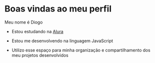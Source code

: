 # Boas vindas ao meu perfil

Meu nome é Diogo

- Estou estudando na [Alura](https://www.alura.com.br/)

- Estou me desenvolvendo na linguagem JavaScript

- Utilizo esse espaço para minha organização e compartilhamento dos meu projetos desenvolvidos
